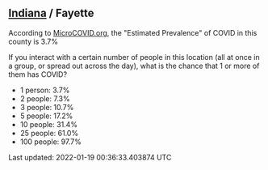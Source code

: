 
## [Indiana](/united-states/indiana) / Fayette

According to [MicroCOVID.org](http://microcovid.org),
the "Estimated Prevalence" of COVID in this county is 3.7%

If you interact with a certain number of people in this location
(all at once in a group, or spread out across the day), what is the chance that
1 or more of them has COVID?

- 1 person: 3.7%
- 2 people: 7.3%
- 3 people: 10.7%
- 5 people: 17.2%
- 10 people: 31.4%
- 25 people: 61.0%
- 100 people: 97.7%

Last updated: 2022-01-19 00:36:33.403874 UTC
